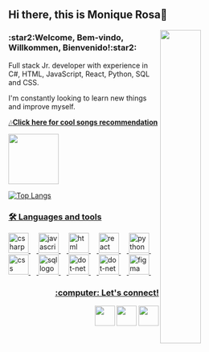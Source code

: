
## Hi there, this is Monique Rosa👋

<img align="right" width="40%" src="https://i.imgur.com/F2awCEF.png">

<h3>:star2:Welcome, Bem-vindo, Willkommen, Bienvenido!:star2:</h3>

Full stack Jr. developer with experience in C#, HTML, JavaScript, React, Python, SQL and CSS. 

I'm constantly looking to learn new things and improve myself.

<a href="https://open.spotify.com/playlist/6TV2GnlkHSR5qQ8HjTasKR?si=765cb49bbc134de2">:notes:<b>Click here for cool songs recommendation </b>

<img align ="center" src="https://user-images.githubusercontent.com/74038190/226127927-3feb953e-cc01-482e-b732-311b2907991f.gif" width="100">

<div align="left">
 
![Top Langs](https://github-readme-stats.vercel.app/api/top-langs/?username=mnqrs&layout=compact&theme=moltack)



<h3 align="left">🛠 Languages and tools</h3>

<div align="left">
<img src="https://cdn.jsdelivr.net/gh/devicons/devicon/icons/csharp/csharp-original.svg" height="40" alt="csharp logo"/>
<img width="12" />
<img src="https://cdn.jsdelivr.net/gh/devicons/devicon/icons/javascript/javascript-original.svg" height="40" alt="javascript logo"/>
<img width="12" />
<img src="https://cdn.jsdelivr.net/gh/devicons/devicon/icons/html5/html5-plain.svg" height="40" alt="html logo"/>
<img width="12" />  
<img src="https://cdn.jsdelivr.net/gh/devicons/devicon/icons/react/react-original.svg" height="40" alt="react logo"/>
<img width="12" />
<img src="https://cdn.jsdelivr.net/gh/devicons/devicon/icons/python/python-plain.svg" height="40" alt="python logo"/>
<img width="12" />
<img src="https://cdn.jsdelivr.net/gh/devicons/devicon/icons/css3/css3-plain.svg" height="40" alt="css logo"/>
<img width="12" />  
<img src="https://cyclr.com/wp-content/uploads/2022/03/ext-550.png" height = "40" alt="sql logo"/>
<img width="12" />                         
<img src="https://cdn.jsdelivr.net/gh/devicons/devicon/icons/dot-net/dot-net-plain-wordmark.svg" height="40" alt="dot-net logo"/>
<img width="12" />
<img src="https://cdn.jsdelivr.net/gh/devicons/devicon/icons/git/git-plain.svg" height="40" alt="dot-net logo"/>
<img width="12" />
<img src="https://cdn.jsdelivr.net/gh/devicons/devicon/icons/figma/figma-original.svg" height="40" alt="figma logo"/>
<img width="12" />
</div><p></p>


 
       
<h3 align="right">:computer: Let's connect!</h3>
<div> 
<p align="right">
<a href="https://www.linkedin.com/in/moniquerosa/"> <img height="40" src="https://img.icons8.com/doodle/48/linkedin--v2.png" target="_blank"></a>
<a href="mailto:mnqrs@yahoo.com.br"> <img height="40" src="https://img.icons8.com/doodle/48/apple-mail.png" target="_blank"></a>
<a href="https://www.instagram.com/mnqrs/"> <img height="40" src="https://img.icons8.com/doodle/48/instagram--v1.png" target="_blank">
<div/>
